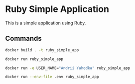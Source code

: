 # Ruby Simple Application

This is a simple application using Ruby. 
   
## Commands
  ```bash
  docker build . -t ruby_simple_app

  docker run ruby_simple_app

  docker run -e USER_NAME="Andrii Yahodka" ruby_simple_app

  docker run --env-file .env ruby_simple_app
  ```
